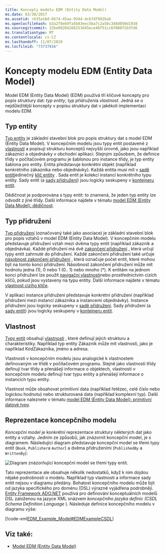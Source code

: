 ```yaml
---
title: Koncepty modelu EDM (Entity Data Model)
ms.date: 03/30/2017
ms.assetid: c635a16d-6674-45aa-9344-dcb7df992bab
ms.openlocfilehash: b3a2f8eb9fa5b83eec5ba7c2a56c348d050d1938
ms.sourcegitcommit: 22be09204266253d45ece46f51cc6f080f2b3fd6
ms.translationtype: MT
ms.contentlocale: cs-CZ
ms.lasthandoff: 11/07/2019
ms.locfileid: "73737816"
---
```

# <a name="entity-data-model-key-concepts"></a>Koncepty modelu EDM (Entity Data Model)
Model EDM (Entity Data Model) (EDM) používá tři klíčové koncepty pro popis struktury dat: *typ entity*, *typ přidružení*a *vlastnost*. Jedná se o nejdůležitější koncepty v popisu struktury dat v jakékoli implementaci modelu EDM.  
  
## <a name="entity-type"></a>Typ entity  
 [Typ entity](entity-type.md) je základní stavební blok pro popis struktury dat s model EDM (Entity Data Model). V koncepčním modelu jsou typy entit postavené z [vlastností](property.md) a popisují strukturu konceptů nejvyšší úrovně, jako jsou například zákazníci a objednávky v obchodní aplikaci. Stejným způsobem, že definice třídy v počítačovém programu je šablonou pro instance třídy, je typ entity šablona pro entity. Entita představuje konkrétní objekt (například konkrétního zákazníka nebo objednávky). Každá entita musí mít v [sadě entit](entity-set.md)jedinečný [klíč entity](entity-key.md) .  Sada entit je kolekcí instancí konkrétního typu entity. Sady entit (a [sady přidružení](association-set.md)) jsou logicky seskupeny v [kontejneru entit](entity-container.md).  
  
 Dědičnost je podporována s typy entit: to znamená, že jeden typ entity lze odvodit z jiné třídy. Další informace najdete v tématu [model EDM (Entity Data Model): dědičnost](entity-data-model-inheritance.md).  
  
## <a name="association-type"></a>Typ přidružení  
 [Typ přidružení](association-type.md) (označovaný také jako asociace) je základní stavební blok pro popis vztahů v model EDM (Entity Data Model). V koncepčním modelu představuje přidružení vztah mezi dvěma typy entit (například zákazník a objednávka). Každé přidružení má dvě [zakončení přidružení](association-end.md) , která určují typy entit zahrnuté do přidružení. Každé zakončení přidružení také určuje [násobnost zakončení přidružení](association-end-multiplicity.md) , která označuje počet entit, které mohou být na tomto konci přidružení. Násobnost zakončení přidružení může mít hodnotu jedna (1), 0 nebo 1 (0.. 1) nebo mnoho (\*). K entitám na jednom konci přidružení lze použít [navigační vlastnosti](navigation-property.md)nebo prostřednictvím cizích klíčů, pokud jsou vystaveny na typu entity. Další informace najdete v tématu [vlastnost cizího klíče](foreign-key-property.md).  
  
 V aplikaci instance přidružení představuje konkrétní přidružení (například přidružení mezi instancí zákazníka a instancemi objednávky). Instance přidružení jsou logicky seskupeny v [sadě přidružení](association-set.md). Sady přidružení (a [sady entit](entity-set.md)) jsou logicky seskupeny v [kontejneru entit](entity-container.md).  
  
## <a name="property"></a>Vlastnost  
 [Typy entit](entity-type.md) obsahují [vlastnosti](property.md) , které definují jejich strukturu a charakteristiky. Například typ entity Zákazník může mít vlastnosti, jako je například KódZákazníka, jméno a adresa.  
  
 Vlastnosti v koncepčním modelu jsou analogické k vlastnostem definovaným ve třídě v počítačovém programu. Stejně jako vlastnosti třídy definují tvar třídy a přenášejí informace o objektech, vlastnosti v koncepčním modelu definují tvar typu entity a přenášejí informace o instancích typu entity.  
  
 Vlastnost může obsahovat primitivní data (například řetězec, celé číslo nebo logickou hodnotu) nebo strukturovaná data (například komplexní typ). Další informace naleznete v tématu [model EDM (Entity Data Model): primitivní datové typy](entity-data-model-primitive-data-types.md).  
  
## <a name="representations-of-a-conceptual-model"></a>Reprezentace koncepčního modelu  
 *Koncepční model* je konkrétní reprezentace struktury některých dat jako entity a vztahy. Jedním ze způsobů, jak znázornit koncepční model, je s diagramem. Následující diagram představuje koncepční model se třemi typy entit (`Book`, `Publisher`a `Author`) a dvěma přidruženími (`PublishedBy` a `WrittenBy`):  
  
 ![Diagram znázorňující koncepční model se třemi typy entit.](./media/entity-data-model-key-concepts/conceptual-model-entity-types-associations.gif)  
  
 Tato reprezentace ale obsahuje několik nedostatků, když k nim dojdou nějaké podrobnosti o modelu. Například typ vlastnosti a informace sady entit nejsou v diagramu předány. Bohatost koncepčního modelu může být od jazyka specifického pro doménu (DSL) výrazně vyjádřena podrobněji. [Entity Framework ADO.NET](./ef/index.md) používá pro definování konceptuálních modelů DSL založenou na jazyce XML s[](/ef/ef6/modeling/designer/advanced/edmx/csdl-spec)názvem *koncepčního jazyka definic (CSDL Schema Definition Language* ). Následuje definice koncepčního modelu v diagramu výše:  
  
 [!code-xml[EDM_Example_Model#EDMExampleCSDL](../../../../samples/snippets/xml/VS_Snippets_Data/edm_example_model/xml/books.edmx#edmexamplecsdl)]  
  
## <a name="see-also"></a>Viz také:

- [Model EDM (Entity Data Model)](entity-data-model.md)
